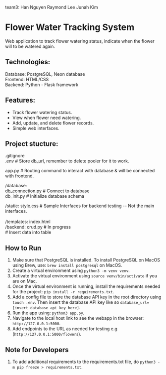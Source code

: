 team3:
Han Nguyen
Raymond Lee
Junah Kim

# Flower Water Tracking System
Web application to track flower watering status, indicate when the flower will to be watered again.

## Technologies:
Database: PostgreSQL, Neon database <br> 
Frontend: HTML/CSS <br>
Backend: Python - Flask framework <br>

## Features:
- Track flower watering status.
- View when flower need watering.
- Add, update, and delete flower records. 
- Simple web interfaces.

## Project stucture:
.gitignore  
.env                        # Store db_url, remember to delete pooler for it to work. <br>

app.py                      # Routing command to interact with database & will be connected with frontend. <br>

/database:<br>
    db_connection.py        # Connect to database <br>
    db_init.py              # Initialize database schema <br>
    

/static:
    style.css              # Sample Interfaces for backend testing -- Not the main interfaces.  <br>  
/templates:
    index.html  <br>
/backend: 
    crud.py                 # In progress <br>
    # Insert data into table
    
## How to Run

1. Make sure that PostgreSQL is installed. To install PostgreSQL on MacOS using Brew, use: `brew install postgresql` on MacOS. 
2. Create a virtual environment using `python3 -m venv venv`.
3. Activate the virtual environment using `source venv/bin/activate` if you are on Mac.
4. Once the virtual environment is running, install the requirements needed for the project: `pip install -r requirements.txt`.
5. Add a config file to store the database API key in the root directory using `touch .env`. Then insert the database API key like so `database_url=[insert database api key here]`.
6. Run the app using: `python3 app.py`.
7. Navigate to the local host link to see the webapp in the browser: `http://127.0.0.1:5000`. 
8. Add endpoints to the URL as needed for testing e.g (`http://127.0.0.1:5000/flowers`).

## Note for Developers

1. To add additional requirements to the requirements.txt file, do `python3 -m pip freeze > requirements.txt`.